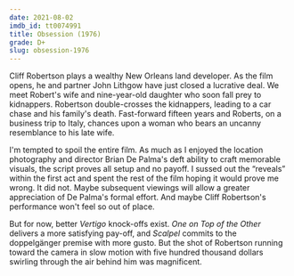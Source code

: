 ```yaml
---
date: 2021-08-02
imdb_id: tt0074991
title: Obsession (1976)
grade: D+
slug: obsession-1976
---
```


Cliff Robertson plays a wealthy New Orleans land developer. As the film opens, he and partner John Lithgow have just closed a lucrative deal. We meet Robert's wife and nine-year-old daughter who soon fall prey to kidnappers. Robertson double-crosses the kidnappers, leading to a car chase and his family's death. Fast-forward fifteen years and Roberts, on a business trip to Italy, chances upon a woman who bears an uncanny resemblance to his late wife.

<!-- end -->

I'm tempted to spoil the entire film. As much as I enjoyed the location photography and director Brian De Palma's deft ability to craft memorable visuals, the script proves all setup and no payoff. I sussed out the “reveals” within the first act and spent the rest of the film hoping it would prove me wrong. It did not. Maybe subsequent viewings will allow a greater appreciation of De Palma's formal effort. And maybe Cliff Robertson's performance won't feel so out of place.

But for now, better <span data-imdb-id="tt0052357">_Vertigo_</span> knock-offs exist. <span data-imdb-id="tt0065148">_One on Top of the Other_</span> delivers a more satisfying pay-off, and <span data-imdb-id="tt0074510">_Scalpel_</span> commits to the doppelgänger premise with more gusto. But the shot of Robertson running toward the camera in slow motion with five hundred thousand dollars swirling through the air behind him was magnificent.